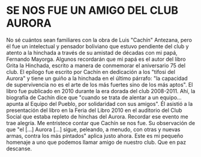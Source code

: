 # SE NOS FUE UN AMIGO DEL CLUB AURORA
No sé cuántos sean familiares con la obra de Luis "Cachín" Antezana, pero él fue un intelectual y pensador boliviano que estuvo pendiente del club y atento a la hinchada a través de su amistad de décadas con mi papá, Fernando Mayorga.
Algunos recordarán que mi papá es el autor del libro Grita la Hinchada, escrito a manera de conmemorar el aniversario 75 del club. El epílogo fue escrito por Cachín en dedicación a los "tifosi del Aurora" y tiene un guiño a la hinchada en el último párrafo: "la capacidad de supervivencia no es el arte de los más fuertes sino de los más aptos". 
El libro fue publicado en 2010 durante la era dorada del club 2008-2011. Ahí, la biografía de Cachín dice que "cuando se trata de alentar a un equipo... apunta al Equipo del Pueblo, por solidaridad con sus amigos". Él asistió a la presentación del libro en la Feria del Libro 2010 en el auditorio del Club Social que estaba repleto de hinchas del Aurora. Recordar ese evento me trae alegría. 
Me entristece contar que Cachín se nos fue. Su observación de que "el [...] Aurora [...] sigue, peleando, a menudo, con otras y nuevas armas, contra los más pintados" aplica justo ahora. 
Este es mi pequeño homenaje a uno que podemos llamar amigo de nuestro club. Que en paz descanse. 
